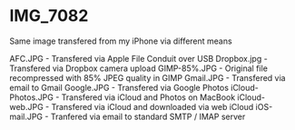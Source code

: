 # IMG_7082
Same image transfered from my iPhone via different means

AFC.JPG - Transfered via Apple File Conduit over USB
Dropbox.jpg - Transfered via Dropbox camera upload
GIMP-85%.JPG - Original file recompressed with 85% JPEG quality in GIMP
Gmail.JPG - Transfered via email to Gmail
Google.JPG - Transfered via Google Photos
iCloud-Photos.JPG - Transfered via iCloud and Photos on MacBook
iCloud-web.JPG - Transfered via iCloud and downloaded via web iCloud
iOS-mail.JPG - Tranfered via email to standard SMTP / IMAP server
